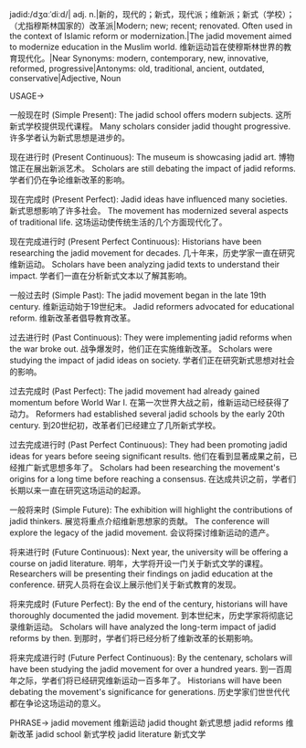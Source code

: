 jadid:/dʒɑːˈdiːd/| adj. n.|新的，现代的；新式，现代派；维新派；新式（学校）；（尤指穆斯林国家的）改革派|Modern; new; recent; renovated.  Often used in the context of Islamic reform or modernization.|The jadid movement aimed to modernize education in the Muslim world. 维新运动旨在使穆斯林世界的教育现代化。|Near Synonyms: modern, contemporary, new, innovative, reformed, progressive|Antonyms: old, traditional, ancient, outdated, conservative|Adjective, Noun


USAGE->

一般现在时 (Simple Present):
The jadid school offers modern subjects. 这所新式学校提供现代课程。
Many scholars consider jadid thought progressive. 许多学者认为新式思想是进步的。

现在进行时 (Present Continuous):
The museum is showcasing jadid art.  博物馆正在展出新派艺术。
Scholars are still debating the impact of jadid reforms. 学者们仍在争论维新改革的影响。


现在完成时 (Present Perfect):
Jadid ideas have influenced many societies.  新式思想影响了许多社会。
The movement has modernized several aspects of traditional life.  这场运动使传统生活的几个方面现代化了。

现在完成进行时 (Present Perfect Continuous):
Historians have been researching the jadid movement for decades.  几十年来，历史学家一直在研究维新运动。
Scholars have been analyzing jadid texts to understand their impact. 学者们一直在分析新式文本以了解其影响。

一般过去时 (Simple Past):
The jadid movement began in the late 19th century.  维新运动始于19世纪末。
Jadid reformers advocated for educational reform. 维新改革者倡导教育改革。


过去进行时 (Past Continuous):
They were implementing jadid reforms when the war broke out. 战争爆发时，他们正在实施维新改革。
Scholars were studying the impact of jadid ideas on society. 学者们正在研究新式思想对社会的影响。

过去完成时 (Past Perfect):
The jadid movement had already gained momentum before World War I. 在第一次世界大战之前，维新运动已经获得了动力。
Reformers had established several jadid schools by the early 20th century. 到20世纪初，改革者们已经建立了几所新式学校。

过去完成进行时 (Past Perfect Continuous):
They had been promoting jadid ideas for years before seeing significant results. 他们在看到显著成果之前，已经推广新式思想多年了。
Scholars had been researching the movement's origins for a long time before reaching a consensus. 在达成共识之前，学者们长期以来一直在研究这场运动的起源。

一般将来时 (Simple Future):
The exhibition will highlight the contributions of jadid thinkers.  展览将重点介绍维新思想家的贡献。
The conference will explore the legacy of the jadid movement.  会议将探讨维新运动的遗产。

将来进行时 (Future Continuous):
Next year, the university will be offering a course on jadid literature. 明年，大学将开设一门关于新式文学的课程。
Researchers will be presenting their findings on jadid education at the conference. 研究人员将在会议上展示他们关于新式教育的发现。

将来完成时 (Future Perfect):
By the end of the century, historians will have thoroughly documented the jadid movement. 到本世纪末，历史学家将彻底记录维新运动。
Scholars will have analyzed the long-term impact of jadid reforms by then. 到那时，学者们将已经分析了维新改革的长期影响。


将来完成进行时 (Future Perfect Continuous):
By the centenary, scholars will have been studying the jadid movement for over a hundred years. 到一百周年之际，学者们将已经研究维新运动一百多年了。
Historians will have been debating the movement's significance for generations. 历史学家们世世代代都在争论这场运动的意义。



PHRASE->
jadid movement  维新运动
jadid thought  新式思想
jadid reforms  维新改革
jadid school  新式学校
jadid literature 新式文学
